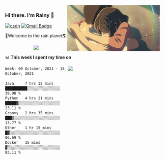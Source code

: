 <img  align='right' height="150" src="https://github.com/LikeRainDay/LikeRainDay/blob/master/pic/img_rain_1.gif?raw=true">



### Hi there. I'm Rainy :lemon:

[![csdn](https://img.shields.io/badge/-csdn-c14438?style=flat-square&logo=c&logoColor=white)](https://blog.csdn.net/qq_15807167)
[![Gmail Badge](https://img.shields.io/badge/-gmail-c14438?style=flat-square&logo=Gmail&logoColor=white&link=mailto:houshuai0816@gmail.com)](mailto:houshuai0816@gmail.com)

🚀Welcome to the rain planet🌎

<center>
<img align='center'  src="https://source.unsplash.com/random/1200x600">
</center>

📊 **This week I spent my time on**

<img align='right'   width="300" src="https://github-readme-stats.vercel.app/api?username=LikeRainDay&show_icons=true&title_color=fff&icon_color=79ff97&text_color=9f9f9f&bg_color=151515">

<!--START_SECTION:waka-->
```text
Week: 09 October, 2021 - 15 October, 2021

Java     7 hrs 32 mins   ██████████░░░░░░░░░░░░░░░   39.98 % 
Python   4 hrs 21 mins   █████▓░░░░░░░░░░░░░░░░░░░   23.11 % 
Groovy   2 hrs 35 mins   ███▒░░░░░░░░░░░░░░░░░░░░░   13.77 % 
Other    1 hr 15 mins    █▓░░░░░░░░░░░░░░░░░░░░░░░   06.69 % 
Docker   35 mins         ▓░░░░░░░░░░░░░░░░░░░░░░░░   03.11 % 
```
<!--END_SECTION:waka-->
